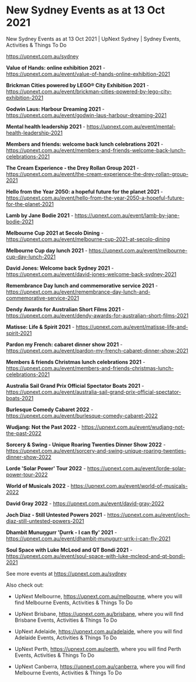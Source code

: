 # New Sydney Events as at 13 Oct 2021
New Sydney Events as at 13 Oct 2021 | UpNext Sydney | Sydney Events, Activities &amp; Things To Do

https://upnext.com.au/sydney


**Value of Hands: online exhibition 2021** - https://upnext.com.au/event/value-of-hands-online-exhibition-2021

**Brickman Cities powered by LEGO® City Exhibition 2021** - https://upnext.com.au/event/brickman-cities-powered-by-lego-city-exhibition-2021

**Godwin Laus: Harbour Dreaming 2021** - https://upnext.com.au/event/godwin-laus-harbour-dreaming-2021

**Mental health leadership 2021** - https://upnext.com.au/event/mental-health-leadership-2021

**Members and friends: welcome back lunch celebrations 2021** - https://upnext.com.au/event/members-and-friends-welcome-back-lunch-celebrations-2021

**The Cream Experience - the Drey Rollan Group 2021** - https://upnext.com.au/event/the-cream-experience-the-drey-rollan-group-2021

**Hello from the Year 2050: a hopeful future for the planet 2021** - https://upnext.com.au/event/hello-from-the-year-2050-a-hopeful-future-for-the-planet-2021

**Lamb by Jane Bodie 2021** - https://upnext.com.au/event/lamb-by-jane-bodie-2021

**Melbourne Cup 2021 at Secolo Dining** - https://upnext.com.au/event/melbourne-cup-2021-at-secolo-dining

**Melbourne Cup day lunch 2021** - https://upnext.com.au/event/melbourne-cup-day-lunch-2021

**David Jones: Welcome back Sydney 2021** - https://upnext.com.au/event/david-jones-welcome-back-sydney-2021

**Remembrance Day lunch and commemorative service 2021** - https://upnext.com.au/event/remembrance-day-lunch-and-commemorative-service-2021

**Dendy Awards for Australian Short Films 2021** - https://upnext.com.au/event/dendy-awards-for-australian-short-films-2021

**Matisse: Life & Spirit 2021** - https://upnext.com.au/event/matisse-life-and-spirit-2021

**Pardon my French: cabaret dinner show 2021** - https://upnext.com.au/event/pardon-my-french-cabaret-dinner-show-2021

**Members & friends Christmas lunch celebrations 2021** - https://upnext.com.au/event/members-and-friends-christmas-lunch-celebrations-2021

**Australia Sail Grand Prix Official Spectator Boats 2021** - https://upnext.com.au/event/australia-sail-grand-prix-official-spectator-boats-2021

**Burlesque Comedy Cabaret 2022** - https://upnext.com.au/event/burlesque-comedy-cabaret-2022

**Wudjang: Not the Past 2022** - https://upnext.com.au/event/wudjang-not-the-past-2022

**Sorcery & Swing - Unique Roaring Twenties Dinner Show 2022** - https://upnext.com.au/event/sorcery-and-swing-unique-roaring-twenties-dinner-show-2022

**Lorde 'Solar Power' Tour 2022** - https://upnext.com.au/event/lorde-solar-power-tour-2022

**World of Musicals​ 2022** - https://upnext.com.au/event/world-of-musicals-2022

**David Gray 2022** - https://upnext.com.au/event/david-gray-2022

**Joch Diaz - Still Untested Powers 2021** - https://upnext.com.au/event/joch-diaz-still-untested-powers-2021

**Dhambit Munuŋgurr 'Ḏurrk - I can fly' 2021** - https://upnext.com.au/event/dhambit-munugurr-urrk-i-can-fly-2021

**Soul Space with Luke McLeod and QT Bondi 2021** - https://upnext.com.au/event/soul-space-with-luke-mcleod-and-qt-bondi-2021



See more events at https://upnext.com.au/sydney


Also check out:

* UpNext Melbourne, https://upnext.com.au/melbourne, where you will find Melbourne Events, Activities & Things To Do

* UpNext Brisbane, https://upnext.com.au/brisbane, where you will find Brisbane Events, Activities & Things To Do

* UpNext Adelaide, https://upnext.com.au/adelaide, where you will find Adelaide Events, Activities & Things To Do

* UpNext Perth, https://upnext.com.au/perth, where you will find Perth Events, Activities & Things To Do

* UpNext Canberra, https://upnext.com.au/canberra, where you will find Melbourne Events, Activities & Things To Do